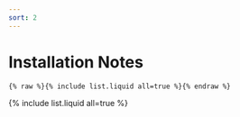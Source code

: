 ```yaml
---
sort: 2
---
```


# Installation Notes

```
{% raw %}{% include list.liquid all=true %}{% endraw %}
```

{% include list.liquid all=true %}

